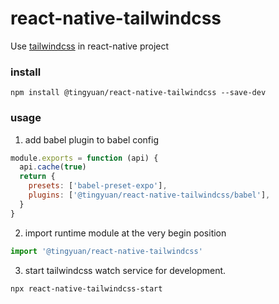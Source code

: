 # react-native-tailwindcss

Use [tailwindcss](https://tailwindcss.com/) in react-native project

### install

`npm install @tingyuan/react-native-tailwindcss --save-dev`

### usage

1. add babel plugin to babel config

```js
module.exports = function (api) {
  api.cache(true)
  return {
    presets: ['babel-preset-expo'],
    plugins: ['@tingyuan/react-native-tailwindcss/babel'],
  }
}
```

2. import runtime module at the very begin position

```js
import '@tingyuan/react-native-tailwindcss'
```

3. start tailwindcss watch service for development.

`npx react-native-tailwindcss-start`

